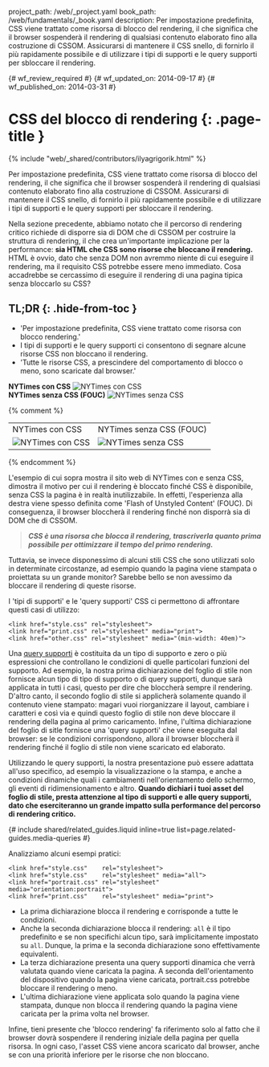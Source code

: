 project_path: /web/_project.yaml
book_path: /web/fundamentals/_book.yaml
description: Per impostazione predefinita, CSS viene trattato come risorsa di blocco del rendering, il che significa che il browser sospenderà il rendering di qualsiasi contenuto elaborato fino alla costruzione di CSSOM. Assicurarsi di mantenere il CSS snello, di fornirlo il più rapidamente possibile e di utilizzare i tipi di supporti e le query supporti per sbloccare il rendering.

{# wf_review_required #}
{# wf_updated_on: 2014-09-17 #}
{# wf_published_on: 2014-03-31 #}

# CSS del blocco di rendering {: .page-title }

{% include "web/_shared/contributors/ilyagrigorik.html" %}


Per impostazione predefinita, CSS viene trattato come risorsa di blocco del rendering, il che significa che il browser sospenderà il rendering di qualsiasi contenuto elaborato fino alla costruzione di CSSOM. Assicurarsi di mantenere il CSS snello, di fornirlo il più rapidamente possibile e di utilizzare i tipi di supporti e le query supporti per sbloccare il rendering.



Nella sezione precedente, abbiamo notato che il percorso di rendering critico richiede di disporre sia di DOM che di CSSOM per costruire la struttura di rendering, il che crea un'importante implicazione per la performance: **sia HTML che CSS sono risorse che bloccano il rendering.** HTML è ovvio, dato che senza DOM non avremmo niente di cui eseguire il rendering, ma il requisito CSS potrebbe essere meno immediato. Cosa accadrebbe se cercassimo di eseguire il rendering di una pagina tipica senza bloccarlo su CSS?

## TL;DR {: .hide-from-toc }
- 'Per impostazione predefinita, CSS viene trattato come risorsa con blocco rendering.'
- I tipi di supporti e le query supporti ci consentono di segnare alcune risorse CSS non bloccano il rendering.
- 'Tutte le risorse CSS, a prescindere del comportamento di blocco o meno, sono scaricate dal browser.'


<div class="mdl-grid">
  <div class="mdl-cell mdl-cell--6--col">
    <b>NYTimes con CSS</b>
    <img class="center" src="images/nytimes-css-device.png" alt="NYTimes con CSS">

  </div>

  <div class="mdl-cell mdl-cell--6--col">
    <b>NYTimes senza CSS (FOUC)</b>
    <img src="images/nytimes-nocss-device.png" alt="NYTimes senza CSS">

  </div>
</div>

{% comment %}
<table>
<tr>
<td>NYTimes con CSS</td>
<td>NYTimes senza CSS (FOUC)</td>
</tr>
<tr>
<td><img src="images/nytimes-css-device.png" alt="NYTimes con CSS" class="center"></td>
<td><img src="images/nytimes-nocss-device.png" alt="NYTimes senza CSS" class="center"></td>
</tr>
</table>
{% endcomment %}

L'esempio di cui sopra mostra il sito web di NYTimes con e senza CSS, dimostra il motivo per cui il rendering è bloccato finché CSS è disponibile, senza CSS la pagina è in realtà inutilizzabile. In effetti, l'esperienza alla destra viene spesso definita come 'Flash of Unstyled Content' (FOUC). Di conseguenza, il browser bloccherà il rendering finché non disporrà sia di DOM che di CSSOM.

> **_CSS è una risorsa che blocca il rendering, trascriverla quanto prima possibile per ottimizzare il tempo del primo rendering._**

Tuttavia, se invece disponessimo di alcuni stili CSS che sono utilizzati solo in determinate circostanze, ad esempio quando la pagina viene stampata o proiettata su un grande monitor? Sarebbe bello se non avessimo da bloccare il rendering di queste risorse.

I 'tipi di supporti' e le 'query supporti' CSS ci permettono di affrontare questi casi di utilizzo:


    <link href="style.css" rel="stylesheet">
    <link href="print.css" rel="stylesheet" media="print">
    <link href="other.css" rel="stylesheet" media="(min-width: 40em)">
    

Una [query supporti](/web/fundamentals/design-and-ui/responsive/#use-media-queries) è costituita da un tipo di supporto e zero o più espressioni che controllano le condizioni di quelle particolari funzioni del supporto. Ad esempio, la nostra prima dichiarazione del foglio di stile non fornisce alcun tipo di tipo di supporto o di query supporti, dunque sarà applicata in tutti i casi, questo per dire che bloccherà sempre il rendering. D'altro canto, il secondo foglio di stile si applicherà solamente quando il contenuto viene stampato: magari vuoi riorganizzare il layout, cambiare i caratteri e così via e quindi questo foglio di stile non deve bloccare il rendering della pagina al primo caricamento. Infine, l'ultima dichiarazione del foglio di sitle fornisce una 'query supporti' che viene eseguita dal browser: se le condizioni corrispondono, allora il browser bloccherà il rendering finché il foglio di stile non viene scaricato ed elaborato.

Utilizzando le query supporti, la nostra presentazione può essere adattata all'uso specifico, ad esempio la visualizzazione o la stampa, e anche a condizioni dinamiche quali i cambiamenti nell'orientamento dello schermo, gli eventi di ridimensionamento e altro. **Quando dichiari i tuoi asset del foglio di stile, presta attenzione al tipo di supporti e alle query supporti, dato che eserciteranno un grande impatto sulla performance del percorso di rendering critico.**

{# include shared/related_guides.liquid inline=true list=page.related-guides.media-queries #}

Analizziamo alcuni esempi pratici:


    <link href="style.css"    rel="stylesheet">
    <link href="style.css"    rel="stylesheet" media="all">
    <link href="portrait.css" rel="stylesheet" media="orientation:portrait">
    <link href="print.css"    rel="stylesheet" media="print">
    

* La prima dichiarazione blocca il rendering e corrisponde a tutte le condizioni.
* Anche la seconda dichiarazione blocca il rendering: `all` è il tipo predefinito e se non specifichi alcun tipo, sarà implicitamente impostato su `all`. Dunque, la prima e la seconda dichiarazione sono effettivamente equivalenti.
* La terza dichiarazione presenta una query supporti dinamica che verrà valutata quando viene caricata la pagina. A seconda dell'orientamento del dispositivo quando la pagina viene caricata, portrait.css potrebbe bloccare il rendering o meno.
* L'ultima dichiarazione viene applicata solo quando la pagina viene stampata, dunque non blocca il rendering quando la pagina viene caricata per la prima volta nel browser.

Infine, tieni presente che 'blocco rendering' fa riferimento solo al fatto che il browser dovrà sospendere il rendering iniziale della pagina per quella risorsa. In ogni caso, l'asset CSS viene ancora scaricato dal browser, anche se con una priorità inferiore per le risorse che non bloccano.



